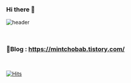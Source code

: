 ### Hi there 👋

![header](https://capsule-render.vercel.app/api?type=cylinder&color=auto&height=120&section=header&text=Minchobab's%20Github&fontSize=60&fontColor=FFFFFF)

<br>

### 🚀**Blog** : https://mintchobab.tistory.com/

<br>

[![Hits](https://hits.seeyoufarm.com/api/count/incr/badge.svg?url=https%3A%2F%2Fgithub.com%2Fmintchobab&count_bg=%2379C83D&title_bg=%23555555&icon=&icon_color=%23E7E7E7&title=hits&edge_flat=false)](https://hits.seeyoufarm.com)

